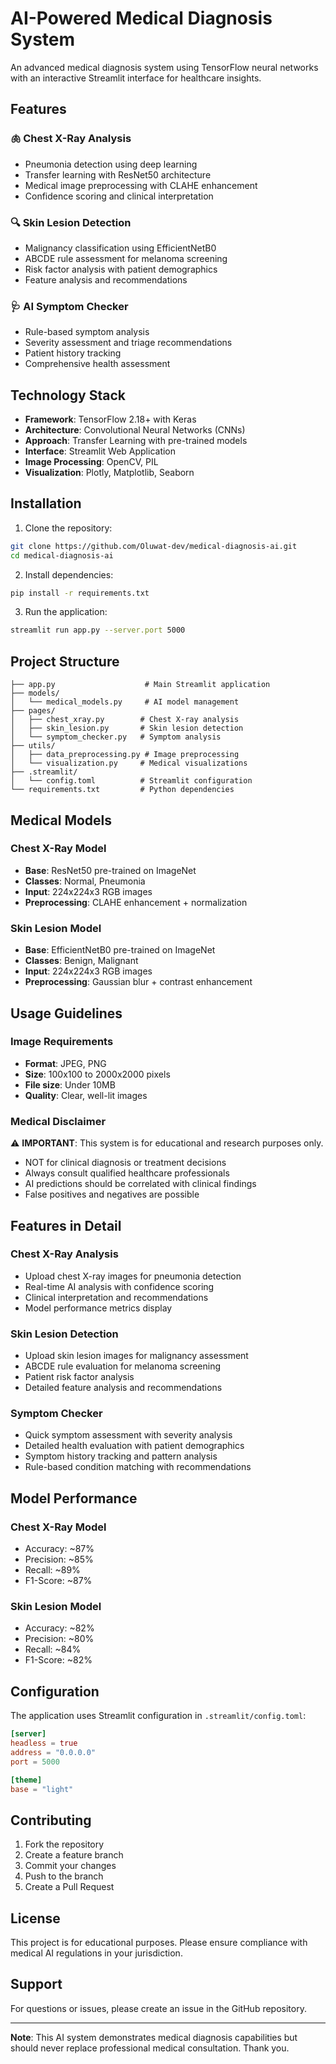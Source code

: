 # AI-Powered Medical Diagnosis System

An advanced medical diagnosis system using TensorFlow neural networks with an interactive Streamlit interface for healthcare insights.

## Features

### 🫁 Chest X-Ray Analysis
- Pneumonia detection using deep learning
- Transfer learning with ResNet50 architecture
- Medical image preprocessing with CLAHE enhancement
- Confidence scoring and clinical interpretation

### 🔍 Skin Lesion Detection
- Malignancy classification using EfficientNetB0
- ABCDE rule assessment for melanoma screening
- Risk factor analysis with patient demographics
- Feature analysis and recommendations

### 🩺 AI Symptom Checker
- Rule-based symptom analysis
- Severity assessment and triage recommendations
- Patient history tracking
- Comprehensive health assessment

## Technology Stack

- **Framework**: TensorFlow 2.18+ with Keras
- **Architecture**: Convolutional Neural Networks (CNNs)
- **Approach**: Transfer Learning with pre-trained models
- **Interface**: Streamlit Web Application
- **Image Processing**: OpenCV, PIL
- **Visualization**: Plotly, Matplotlib, Seaborn

## Installation

1. Clone the repository:
```bash
git clone https://github.com/Oluwat-dev/medical-diagnosis-ai.git
cd medical-diagnosis-ai
```

2. Install dependencies:
```bash
pip install -r requirements.txt
```

3. Run the application:
```bash
streamlit run app.py --server.port 5000
```

## Project Structure

```
├── app.py                    # Main Streamlit application
├── models/
│   └── medical_models.py     # AI model management
├── pages/
│   ├── chest_xray.py        # Chest X-ray analysis
│   ├── skin_lesion.py       # Skin lesion detection
│   └── symptom_checker.py   # Symptom analysis
├── utils/
│   ├── data_preprocessing.py # Image preprocessing
│   └── visualization.py     # Medical visualizations
├── .streamlit/
│   └── config.toml          # Streamlit configuration
└── requirements.txt         # Python dependencies
```

## Medical Models

### Chest X-Ray Model
- **Base**: ResNet50 pre-trained on ImageNet
- **Classes**: Normal, Pneumonia
- **Input**: 224x224x3 RGB images
- **Preprocessing**: CLAHE enhancement + normalization

### Skin Lesion Model
- **Base**: EfficientNetB0 pre-trained on ImageNet
- **Classes**: Benign, Malignant
- **Input**: 224x224x3 RGB images
- **Preprocessing**: Gaussian blur + contrast enhancement

## Usage Guidelines

### Image Requirements
- **Format**: JPEG, PNG
- **Size**: 100x100 to 2000x2000 pixels
- **File size**: Under 10MB
- **Quality**: Clear, well-lit images

### Medical Disclaimer

⚠️ **IMPORTANT**: This system is for educational and research purposes only.

- NOT for clinical diagnosis or treatment decisions
- Always consult qualified healthcare professionals
- AI predictions should be correlated with clinical findings
- False positives and negatives are possible

## Features in Detail

### Chest X-Ray Analysis
- Upload chest X-ray images for pneumonia detection
- Real-time AI analysis with confidence scoring
- Clinical interpretation and recommendations
- Model performance metrics display

### Skin Lesion Detection
- Upload skin lesion images for malignancy assessment
- ABCDE rule evaluation for melanoma screening
- Patient risk factor analysis
- Detailed feature analysis and recommendations

### Symptom Checker
- Quick symptom assessment with severity analysis
- Detailed health evaluation with patient demographics
- Symptom history tracking and pattern analysis
- Rule-based condition matching with recommendations

## Model Performance

### Chest X-Ray Model
- Accuracy: ~87%
- Precision: ~85%
- Recall: ~89%
- F1-Score: ~87%

### Skin Lesion Model
- Accuracy: ~82%
- Precision: ~80%
- Recall: ~84%
- F1-Score: ~82%

## Configuration

The application uses Streamlit configuration in `.streamlit/config.toml`:

```toml
[server]
headless = true
address = "0.0.0.0"
port = 5000

[theme]
base = "light"
```

## Contributing

1. Fork the repository
2. Create a feature branch
3. Commit your changes
4. Push to the branch
5. Create a Pull Request

## License

This project is for educational purposes. Please ensure compliance with medical AI regulations in your jurisdiction.

## Support

For questions or issues, please create an issue in the GitHub repository.

---

**Note**: This AI system demonstrates medical diagnosis capabilities but should never replace professional medical consultation. Thank you.
